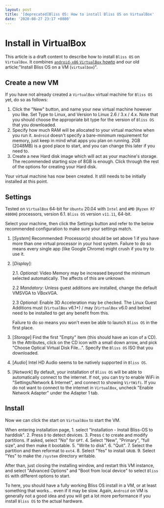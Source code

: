 ```yaml
---
layout: post
title: '[deprecated]Bliss OS: How to install Bliss OS on VirtualBox'
date: '2020-08-27 23:17 +0800'
---
```


# Install in VirtualBox

This article is a draft content to describe how to install `Bliss OS` on `VirtualBox`. It combines [`android-x86` `VirtualBox` howto](https://www.android-x86.org/documentation/virtualbox.html) and our old article:"Install Bliss OS on a VM \(`virtualbox`\)".

## Create a new VM

If you have not already created a `VirtualBox` virtual machine for `Bliss OS` yet, do so as follows:

1. Click the "New" button, and name your new virtual machine however you like. Set Type to Linux, and Version to Linux 2.6 / 3.x / 4.x. Note that you should choose the appropriate bit type for the version of `Bliss OS` that you downloaded.
2. Specify how much RAM will be allocated to your virtual machine when you run it. `Android` doesn't specify a bare-minimum requirement for memory, just keep in mind what apps you plan on running. 2GB \(2048MB\) is a good place to start, and you can change this later if you need to.
3. Create a new Hard disk image which will act as your machine's storage. The recommended starting size of 8GB is enough. Click through the rest of the options for creating your Hard disk.

Your virtual machine has now been created. It still needs to be initially installed at this point.

## Settings

Tested on `VirtualBox` 64-bit for `Ubuntu` 20.04 with `Intel` and `AMD` \(`Ryzen R7 4800H`\) processors, version 6.1. `Bliss OS` version `v11.11`, 64-bit.

Select your machine, then click the Settings button and refer to the below recommended configuration to make sure your settings match.

1. \[_System_\] Recommended: Processor\(s\) should be set above 1 if you have more than one virtual processor in your host system. Failure to do so means every single app \(like Google Chrome\) might crush if you try to use it.
2. \[_Display_\]:

   2.1. _Optional_: Video Memory may be increased beyond the minimum selected automatically. The affects of this are unknown.

   2.2 _Mandatory_: Unless guest additions are installed, change the default VMSVGA to VBoxVGA.

   2.3 _Optional_: Enable 3D Acceleration may be checked. The Linux Guest Additions must \(`VirtualBox` v6.1+\) / may \(`VirtualBox` v6.0 and below\) need to be installed to get any benefit from this.

   Failure to do so means you won't even be able to launch `Bliss OS` in the first place.

3. \[_Storage_\] Find the first "Empty" item \(this should have an icon of a CD\). In the Attributes, click on the CD icon with a small down arrow, and pick "Choose Optical Virtual Disk File...". Specify the `Bliss OS` ISO that you downloaded.
4. \[_Audio_\] Intel HD Audio seems to be natively supported in `Bliss OS`.
5. \[_Network_\] By default, your installation of `Bliss OS` will be able to automatically connect to the internet. If not, you can try to enable WiFi in "Settings/Network & Internet", and connect to showing `VirtWifi`. If you do not want to connect to the internet in `VirtualBox`, uncheck "Enable Network Adapter" under the Adapter 1 tab.

## Install

Now we can click the start on `VirtualBox` to start the VM.

When entering installation page, 1. select "Installation - Install Bliss-OS to harddisk". 2. Press `D` to detect devices. 3. Press `C` to create and modify partitions. If asked, select "No" for `GPT`. 4. Select "New", "Primary", "full size", and then make it bootable. 5. "Write to disk". 6. "Quit". 7. Select the partition and then reformat to `ext4`. 8. Select "Yes" to install `GRUB`. 9. Select "Yes" to make the `/system` directory writable.

After than, just closing the installing window, and restart this VM instance, and select "Advanced Options" and "Boot from local device" to select `Bliss OS` with different options to start.

To here, you should have a fully working Bliss OS install in a VM, or at least something that works... even if it may be slow. Again, `Android` on VM is generally not a good idea and you will get a lot more performance if you install `Bliss OS` to the actual hardware.

